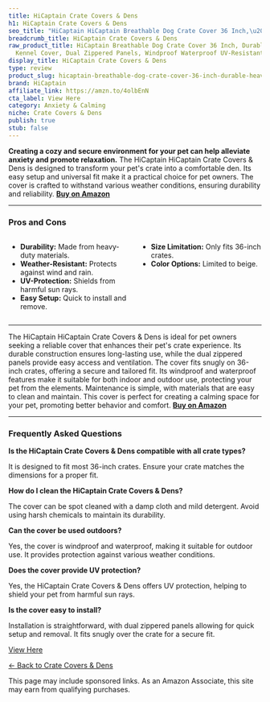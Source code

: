 ```yaml
---
title: HiCaptain Crate Covers & Dens
h1: HiCaptain Crate Covers & Dens
seo_title: "HiCaptain HiCaptain Breathable Dog Crate Cover 36 Inch,\u2026"
breadcrumb_title: HiCaptain Crate Covers & Dens
raw_product_title: HiCaptain Breathable Dog Crate Cover 36 Inch, Durable Heavy Duty
  Kennel Cover, Dual Zippered Panels, Windproof Waterproof UV-Resistant(Beige)
display_title: HiCaptain Crate Covers & Dens
type: review
product_slug: hicaptain-breathable-dog-crate-cover-36-inch-durable-heavy-duty-kennel-44ec0fa3
brand: HiCaptain
affiliate_link: https://amzn.to/4olbEnN
cta_label: View Here
category: Anxiety & Calming
niche: Crate Covers & Dens
publish: true
stub: false
---
```


<div id="intro" class="full-width">
  <p><strong>Creating a cozy and secure environment for your pet can help alleviate anxiety and promote relaxation.</strong> The HiCaptain HiCaptain Crate Covers & Dens is designed to transform your pet's crate into a comfortable den. Its easy setup and universal fit make it a practical choice for pet owners. The cover is crafted to withstand various weather conditions, ensuring durability and reliability. <a href="https://amzn.to/4olbEnN" rel="nofollow sponsored noopener" target="_blank"><strong>Buy on Amazon</strong></a></p>
</div>

<hr />
<h3 id="pros-cons">Pros and Cons</h3>
<div class="pc-grid" style="display:grid;grid-template-columns:1fr 1fr;gap:16px;">
  <ul>
    <li><strong>Durability:</strong> Made from heavy-duty materials.</li>
    <li><strong>Weather-Resistant:</strong> Protects against wind and rain.</li>
    <li><strong>UV-Protection:</strong> Shields from harmful sun rays.</li>
    <li><strong>Easy Setup:</strong> Quick to install and remove.</li>
  </ul>
  <ul>
    <li><strong>Size Limitation:</strong> Only fits 36-inch crates.</li>
    <li><strong>Color Options:</strong> Limited to beige.</li>
  </ul>
</div>
<hr />

<div class="full-width">
  <p>The HiCaptain HiCaptain Crate Covers & Dens is ideal for pet owners seeking a reliable cover that enhances their pet's crate experience. Its durable construction ensures long-lasting use, while the dual zippered panels provide easy access and ventilation. The cover fits snugly on 36-inch crates, offering a secure and tailored fit. Its windproof and waterproof features make it suitable for both indoor and outdoor use, protecting your pet from the elements. Maintenance is simple, with materials that are easy to clean and maintain. This cover is perfect for creating a calming space for your pet, promoting better behavior and comfort. <a href="https://amzn.to/4olbEnN" rel="nofollow sponsored noopener" target="_blank"><strong>Buy on Amazon</strong></a></p>
</div>

<hr />
<h3 id="faqs">Frequently Asked Questions</h3>

<p><strong>Is the HiCaptain Crate Covers & Dens compatible with all crate types?</strong></p>
<p>It is designed to fit most 36-inch crates. Ensure your crate matches the dimensions for a proper fit.</p>

<p><strong>How do I clean the HiCaptain Crate Covers & Dens?</strong></p>
<p>The cover can be spot cleaned with a damp cloth and mild detergent. Avoid using harsh chemicals to maintain its durability.</p>

<p><strong>Can the cover be used outdoors?</strong></p>
<p>Yes, the cover is windproof and waterproof, making it suitable for outdoor use. It provides protection against various weather conditions.</p>

<p><strong>Does the cover provide UV protection?</strong></p>
<p>Yes, the HiCaptain Crate Covers & Dens offers UV protection, helping to shield your pet from harmful sun rays.</p>

<p><strong>Is the cover easy to install?</strong></p>
<p>Installation is straightforward, with dual zippered panels allowing for quick setup and removal. It fits snugly over the crate for a secure fit.</p>
<p><a class="btn" href="https://amzn.to/4olbEnN" target="_blank" rel="nofollow sponsored noopener">View Here</a></p>
<p><a href="/roundups/anxiety-calming/crate-covers-dens/">← Back to Crate Covers & Dens</a></p>
<aside class="disclosure">This page may include sponsored links. As an Amazon Associate, this site may earn from qualifying purchases.</aside>
